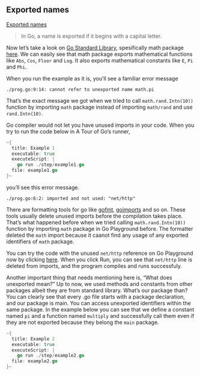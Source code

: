 ## Exported names

[Exported names](https://go.dev/tour/basics/3)

> In Go, a name is exported if it begins with a capital letter.

Now let’s take a look on [Go Standard Library](https://pkg.go.dev/std), spesifically math package [here](https://pkg.go.dev/math). We can easily see that math package exports mathematical functions like `Abs`, `Cos`, `Floor` and `Log`. It also exports mathematical constants like `E`, `Pi` and `Phi`.

When you run the example as it is, you’ll see a familiar error message

```text
./prog.go:9:14: cannot refer to unexported name math.pi
```

That’s the exact message we got when we tried to call `math.rand.Intn(10))` function by importing `math` package instead of importing `math/rand` and use `rand.Intn(10)`.

Go compiler would not let you have unused imports in your code. When you try to run the code below in A Tour of Go’s runner,

```go
~{
  title: Example 1
  executable: true
  executeScript: |
    go run ./step/example1.go
  file: example1.go
}~
```

you’ll see this error message.

```text
./prog.go:6:2: imported and not used: "net/http"
```

There are formatting tools for go like [gofmt](https://pkg.go.dev/cmd/gofmt), [goimports](https://pkg.go.dev/golang.org/x/tools/cmd/goimports) and so on. These tools usually delete unused imports before the compilation takes place. That’s what happened before when we tried calling `math.rand.Intn(10))` function by importing `math` package in Go Playground before. The formatter deleted the `math` import because it caanot find any usage of any exported identifiers of `math` package.

You can try the code with the unused `net/http` reference on Go Playground now by clicking [here](https://go.dev/play/p/BvbZ84f5N64). When you click Run, you can see that `net/http` line is deleted from imports, and the program compiles and runs successfuly.

Another important thing that needs mentioning here is, “What does unexported mean?” Up to now, we used methods and constants from other packages albeit they are from standard library. What’s our package than? You can clearly see that every .go file starts with a package declaration, and our package is main. You can access unexported identifiers within the same package. In the example below you can see that we define a constant named `pi` and a function named `multiply` and successfully call them even if they are not exported because they belong the `main` package.

```go
~{
  title: Example 2
  executable: true
  executeScript: |
    go run ./step/example2.go
  file: example2.go
}~
```

